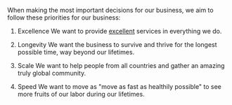 When making the most important decisions for our business, we aim to follow these priorities for our business:

1. Excellence
We want to provide [excellent](https://github.com/outtalent-team/culture/blob/main/excellence_aspirations.md) services in everything we do.

2. Longevity
We want the business to survive and thrive for the longest possible time, way beyond our lifetimes.

3. Scale
We want to help people from all countries and gather an amazing truly global community.

4. Speed
We want to move as "move as fast as healthily possible" to see more fruits of our labor during our lifetimes.
